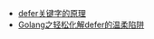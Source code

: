 * [defer关键字的原理](https://draveness.me/golang/docs/part2-foundation/ch05-keyword/golang-defer/)
* [Golang之轻松化解defer的温柔陷阱](https://qcrao.com/2019/02/12/how-to-keep-off-trap-of-defer/)

